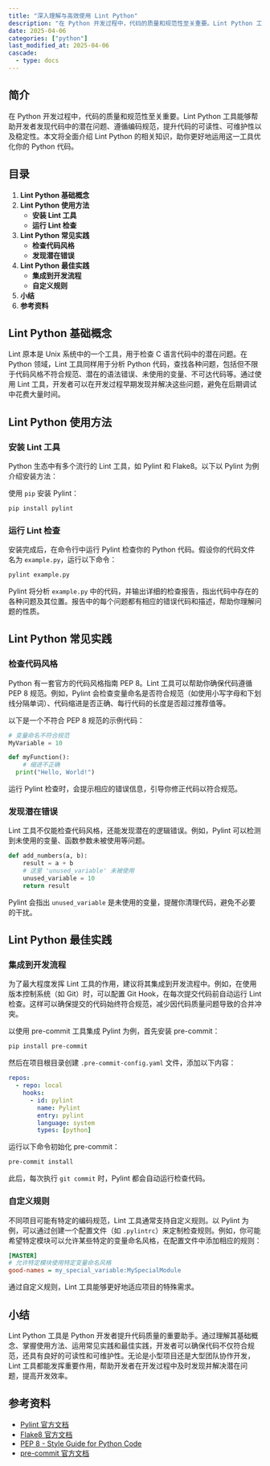 ```yaml
---
title: "深入理解与高效使用 Lint Python"
description: "在 Python 开发过程中，代码的质量和规范性至关重要。Lint Python 工具能够帮助开发者发现代码中的潜在问题、遵循编码规范，提升代码的可读性、可维护性以及稳定性。本文将全面介绍 Lint Python 的相关知识，助你更好地运用这一工具优化你的 Python 代码。"
date: 2025-04-06
categories: ["python"]
last_modified_at: 2025-04-06
cascade:
  - type: docs
---
```



## 简介
在 Python 开发过程中，代码的质量和规范性至关重要。Lint Python 工具能够帮助开发者发现代码中的潜在问题、遵循编码规范，提升代码的可读性、可维护性以及稳定性。本文将全面介绍 Lint Python 的相关知识，助你更好地运用这一工具优化你的 Python 代码。

<!-- more -->
## 目录
1. **Lint Python 基础概念**
2. **Lint Python 使用方法**
    - **安装 Lint 工具**
    - **运行 Lint 检查**
3. **Lint Python 常见实践**
    - **检查代码风格**
    - **发现潜在错误**
4. **Lint Python 最佳实践**
    - **集成到开发流程**
    - **自定义规则**
5. **小结**
6. **参考资料**

## Lint Python 基础概念
Lint 原本是 Unix 系统中的一个工具，用于检查 C 语言代码中的潜在问题。在 Python 领域，Lint 工具同样用于分析 Python 代码，查找各种问题，包括但不限于代码风格不符合规范、潜在的语法错误、未使用的变量、不可达代码等。通过使用 Lint 工具，开发者可以在开发过程早期发现并解决这些问题，避免在后期调试中花费大量时间。

## Lint Python 使用方法

### 安装 Lint 工具
Python 生态中有多个流行的 Lint 工具，如 Pylint 和 Flake8。以下以 Pylint 为例介绍安装方法：

使用 `pip` 安装 Pylint：
```bash
pip install pylint
```

### 运行 Lint 检查
安装完成后，在命令行中运行 Pylint 检查你的 Python 代码。假设你的代码文件名为 `example.py`，运行以下命令：
```bash
pylint example.py
```

Pylint 将分析 `example.py` 中的代码，并输出详细的检查报告，指出代码中存在的各种问题及其位置。报告中的每个问题都有相应的错误代码和描述，帮助你理解问题的性质。

## Lint Python 常见实践

### 检查代码风格
Python 有一套官方的代码风格指南 PEP 8。Lint 工具可以帮助你确保代码遵循 PEP 8 规范。例如，Pylint 会检查变量命名是否符合规范（如使用小写字母和下划线分隔单词）、代码缩进是否正确、每行代码的长度是否超过推荐值等。

以下是一个不符合 PEP 8 规范的示例代码：
```python
# 变量命名不符合规范
MyVariable = 10 

def myFunction():
    # 缩进不正确
  print("Hello, World!") 
```

运行 Pylint 检查时，会提示相应的错误信息，引导你修正代码以符合规范。

### 发现潜在错误
Lint 工具不仅能检查代码风格，还能发现潜在的逻辑错误。例如，Pylint 可以检测到未使用的变量、函数参数未被使用等问题。

```python
def add_numbers(a, b):
    result = a + b
    # 这里 'unused_variable' 未被使用
    unused_variable = 10
    return result
```

Pylint 会指出 `unused_variable` 是未使用的变量，提醒你清理代码，避免不必要的干扰。

## Lint Python 最佳实践

### 集成到开发流程
为了最大程度发挥 Lint 工具的作用，建议将其集成到开发流程中。例如，在使用版本控制系统（如 Git）时，可以配置 Git Hook，在每次提交代码前自动运行 Lint 检查。这样可以确保提交的代码始终符合规范，减少因代码质量问题导致的合并冲突。

以使用 pre-commit 工具集成 Pylint 为例，首先安装 pre-commit：
```bash
pip install pre-commit
```

然后在项目根目录创建 `.pre-commit-config.yaml` 文件，添加以下内容：
```yaml
repos:
  - repo: local
    hooks:
      - id: pylint
        name: Pylint
        entry: pylint
        language: system
        types: [python]
```

运行以下命令初始化 pre-commit：
```bash
pre-commit install
```

此后，每次执行 `git commit` 时，Pylint 都会自动运行检查代码。

### 自定义规则
不同项目可能有特定的编码规范，Lint 工具通常支持自定义规则。以 Pylint 为例，可以通过创建一个配置文件（如 `.pylintrc`）来定制检查规则。例如，你可能希望特定模块可以允许某些特定的变量命名风格，在配置文件中添加相应的规则：
```ini
[MASTER]
# 允许特定模块使用特定变量命名风格
good-names = my_special_variable:MySpecialModule
```

通过自定义规则，Lint 工具能够更好地适应项目的特殊需求。

## 小结
Lint Python 工具是 Python 开发者提升代码质量的重要助手。通过理解其基础概念、掌握使用方法、运用常见实践和最佳实践，开发者可以确保代码不仅符合规范，还具有良好的可读性和可维护性。无论是小型项目还是大型团队协作开发，Lint 工具都能发挥重要作用，帮助开发者在开发过程中及时发现并解决潜在问题，提高开发效率。

## 参考资料
- [Pylint 官方文档](https://pylint.pycqa.org/en/latest/)
- [Flake8 官方文档](https://flake8.pycqa.org/en/latest/)
- [PEP 8 - Style Guide for Python Code](https://www.python.org/dev/peps/pep-0008/)
- [pre-commit 官方文档](https://pre-commit.com/)